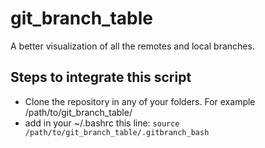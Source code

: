 # git_branch_table
A better visualization of all the remotes and local branches.

## Steps to integrate this script
- Clone the repository in any of your folders. For example /path/to/git_branch_table/
- add in your ~/.bashrc this line: 
`source /path/to/git_branch_table/.gitbranch_bash`
